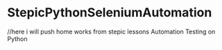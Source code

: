 # StepicPythonSeleniumAutomation
//here i will push home works from stepic lessons Automation Testing on Python